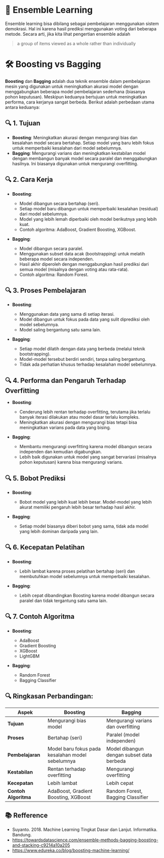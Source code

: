 
# 📘 Ensemble Learning

Ensemble learning bisa dibilang sebagai pembelajaran menggunakan sistem demokrasi. Hal ini karena hasil prediksi menggunakan voting dari beberapa metode. Secara arti, jika kita lihat pengertian ensemble adalah

> a group of items viewed as a whole rather than individually

# 🛠️ Boosting vs Bagging

**Boosting** dan **Bagging** adalah dua teknik ensemble dalam pembelajaran mesin yang digunakan untuk meningkatkan akurasi model dengan menggabungkan beberapa model pembelajaran sederhana (biasanya pohon keputusan). Meskipun keduanya bertujuan untuk meningkatkan performa, cara kerjanya sangat berbeda. Berikut adalah perbedaan utama antara keduanya:

## 🔍 1. Tujuan
- **Boosting**: Meningkatkan akurasi dengan mengurangi bias dan kesalahan model secara bertahap. Setiap model yang baru lebih fokus untuk memperbaiki kesalahan dari model sebelumnya.
- **Bagging**: Mengurangi varians dan meningkatkan kestabilan model dengan membangun banyak model secara paralel dan menggabungkan hasilnya. Ini biasanya digunakan untuk mengurangi overfitting.

## 🔍 2. Cara Kerja
- **Boosting**:
  - Model dibangun secara bertahap (seri).
  - Setiap model baru dibangun untuk memperbaiki kesalahan (residual) dari model sebelumnya.
  - Model yang lebih lemah diperbaiki oleh model berikutnya yang lebih kuat.
  - Contoh algoritma: AdaBoost, Gradient Boosting, XGBoost.

- **Bagging**:
  - Model dibangun secara paralel.
  - Menggunakan subset data acak (bootstrapping) untuk melatih beberapa model secara independen.
  - Hasil akhir diperoleh dengan menggabungkan hasil prediksi dari semua model (misalnya dengan voting atau rata-rata).
  - Contoh algoritma: Random Forest.

## 🔍 3. Proses Pembelajaran
- **Boosting**:
  - Menggunakan data yang sama di setiap iterasi.
  - Model dibangun untuk fokus pada data yang sulit diprediksi oleh model sebelumnya.
  - Model saling bergantung satu sama lain.

- **Bagging**:
  - Setiap model dilatih dengan data yang berbeda (melalui teknik bootstrapping).
  - Model-model tersebut berdiri sendiri, tanpa saling bergantung.
  - Tidak ada perhatian khusus terhadap kesalahan model sebelumnya.

## 🔍 4. Performa dan Pengaruh Terhadap Overfitting
- **Boosting**:
  - Cenderung lebih rentan terhadap overfitting, terutama jika terlalu banyak iterasi dilakukan atau model dasar terlalu kompleks.
  - Meningkatkan akurasi dengan mengurangi bias tetapi bisa meningkatkan varians pada data yang bising.

- **Bagging**:
  - Membantu mengurangi overfitting karena model dibangun secara independen dan kemudian digabungkan.
  - Lebih baik digunakan untuk model yang sangat bervariasi (misalnya pohon keputusan) karena bisa mengurangi varians.

## 🔍 5. Bobot Prediksi
- **Boosting**:
  - Bobot model yang lebih kuat lebih besar. Model-model yang lebih akurat memiliki pengaruh lebih besar terhadap hasil akhir.

- **Bagging**:
  - Setiap model biasanya diberi bobot yang sama, tidak ada model yang lebih dominan daripada yang lain.

## 🔍 6. Kecepatan Pelatihan
- **Boosting**:
  - Lebih lambat karena proses pelatihan bertahap (seri) dan membutuhkan model sebelumnya untuk memperbaiki kesalahan.

- **Bagging**:
  - Lebih cepat dibandingkan Boosting karena model dibangun secara paralel dan tidak tergantung satu sama lain.

## 🔍 7. Contoh Algoritma
- **Boosting**:
  - AdaBoost
  - Gradient Boosting
  - XGBoost
  - LightGBM

- **Bagging**:
  - Random Forest
  - Bagging Classifier

## 🔍 Ringkasan Perbandingan:

| **Aspek**          | **Boosting**                              | **Bagging**                                  |
|--------------------|-------------------------------------------|----------------------------------------------|
| **Tujuan**         | Mengurangi bias model                     | Mengurangi varians dan overfitting           |
| **Proses**         | Bertahap (seri)                           | Paralel (model independen)                   |
| **Pembelajaran**   | Model baru fokus pada kesalahan model sebelumnya | Model dibangun dengan subset data berbeda   |
| **Kestabilan**     | Rentan terhadap overfitting               | Mengurangi overfitting                       |
| **Kecepatan**      | Lebih lambat                              | Lebih cepat                                 |
| **Contoh Algoritma**| AdaBoost, Gradient Boosting, XGBoost      | Random Forest, Bagging Classifier            |

## 📚 Refference
- Suyanto. 2018. Machine Learning Tingkat Dasar dan Lanjut. Informatika. Bandung.
- https://towardsdatascience.com/ensemble-methods-bagging-boosting-and-stacking-c9214a10a205
- https://www.edureka.co/blog/boosting-machine-learning/